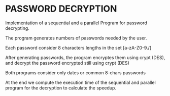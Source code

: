 # PASSWORD DECRYPTION
 
Implementation of a sequential and a parallel Program for password decrypting.
 
The program generates numbers of passwords needed by the user. 

Each password consider 8 characters lengths in the set [a-zA-Z0-9./]

After generating passwords, the program encryptes them using crypt (DES), and decrypt the password encrypted still using crypt (DES)

Both programs consider only dates or common 8-chars passwords

At the end we compute the execution time of the sequential and parallel program for the decryption to calculate the speedup.
